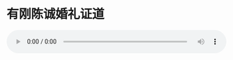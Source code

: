 # 有刚陈诚婚礼证道

<audio style="width: 100%;" preload="false" controls controlslist="nodownload"><source src="//file.simai.life/audio/mp3/old/12165.mp3" type="audio/mpeg">Your browser does not support the audio element.</audio>


